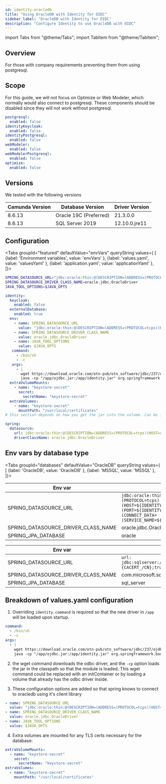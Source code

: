 ```yaml
---
id: identity-oracledb
title: "Using OracleDB with Identity for OIDC"
sidebar_label: "OracleDB with Identity for OIDC"
description: "Configure Identity to use OracleDB with OIDC"
---
```


import Tabs from "@theme/Tabs";
import TabItem from "@theme/TabItem";

## Overview

For those with company requirements preventing them from using postgresql.

## Scope

For this guide, we will not focus on Optimize or Web Modeler, which normally would also connect to postgresql. These components should be disabled since they will not work without postgresql.

```yaml
postgresql:
  enabled: false
identityKeycloak:
  enabled: false
identityPostgresql:
  enabled: false
webModeler:
  enabled: false
webModelerPostgresql:
  enabled: false
optimize:
  enabled: false
```

## Versions

We tested with the following versions

| Camunda Version | Database Version       | Driver Version |
| --------------- | ---------------------- | -------------- |
| 8.6.13          | Oracle 19C (Preferred) | 21.3.0.0       |
| 8.6.13          | SQL Server 2019        | 12.10.0.jre11  |

## Configuration

<Tabs groupId="featured" defaultValue="envVars" queryString values={
[
{label: 'Environment variables', value: 'envVars' },
{label: 'values.yaml', value: 'valuesYaml' },
{label: 'application.yaml', value: 'applicationYaml' },
]}>
<TabItem value="envVars">

```sh
SPRING_DATASOURCE_URL="jdbc:oracle:thin:@(DESCRIPTION=(ADDRESS=(PROTOCOL=tcps)(HOST=oracle.example.com)(PORT=2484))(CONNECT_DATA=(SERVICE_NAME=orcl)))"
SPRING_DATASOURCE_DRIVER_CLASS_NAME=oracle.jdbc.OracleDriver
JAVA_TOOL_OPTIONS=$JAVA_OPTS
```

</TabItem>
<TabItem value="valuesYaml">

```yaml
identity:
  keycloak:
    enabled: false
  externalDatabase:
    enabled: true
  env:
    - name: SPRING_DATASOURCE_URL
      value: "jdbc:oracle:thin:@(DESCRIPTION=(ADDRESS=(PROTOCOL=tcps)(HOST=oracle.example.com)(PORT=2484))(CONNECT_DATA=(SERVICE_NAME=orcl)))"
    - name: SPRING_DATASOURCE_DRIVER_CLASS_NAME
      value: oracle.jdbc.OracleDriver
    - name: JAVA_TOOL_OPTIONS
      value: $JAVA_OPTS
   command:
     - /bin/sh
     - -c
   args:
     - |
       wget https://download.oracle.com/otn-pub/otn_software/jdbc/237/ojdbc17.jar -O /app/ojdbc.jar
       java -cp "/app/ojdbc.jar:/app/identity.jar" org.springframework.boot.loader.launch.JarLauncher
  extraVolumeMounts:
    - name: "keystore-secret"
      secret:
        secretName: "keystore-secret"
  extraVolumes:
    - name: "keystore-secret"
      mountPath: "/usr/local/certificates"
# this section depends on how you get the jar into the volume. Can be initContainer, can be existing volume.
```

</TabItem>
<TabItem value="applicationYaml">

```yaml
spring:
  datasource:
    url: jdbc:oracle:thin:@(DESCRIPTION=(ADDRESS=(PROTOCOL=tcps)(HOST=oracle.example.com)(PORT=2484))(CONNECT_DATA=(SERVICE_NAME=orcl)))
    driverClassName: oracle.jdbc.OracleDriver
```

</TabItem>

</Tabs>

## Env vars by database type

<Tabs groupId="databases" defaultValue="OracleDB" queryString values={
[
{label: 'OracleDB', value: 'OracleDB' },
{label: 'MSSQL', value: 'MSSQL' },
]}>
<TabItem value="OracleDB">

| Env var                             | Value                                                                                                                                                                                 |
| ----------------------------------- | ------------------------------------------------------------------------------------------------------------------------------------------------------------------------------------- |
| SPRING_DATASOURCE_URL               | `jdbc:oracle:thin:@(DESCRIPTION=(ADDRESS=(PROTOCOL=tcps)(HOST=${IDENTITY_DATABASE_HOST:})(PORT=${IDENTITY_DATABASE_PORT:}))(CONNECT_DATA=(SERVICE_NAME=${IDENTITY_DATABASE_NAME:})))` |
| SPRING_DATASOURCE_DRIVER_CLASS_NAME | oracle.jdbc.OracleDriver                                                                                                                                                              |
| SPRING_JPA_DATABASE                 | oracle                                                                                                                                                                                |

</TabItem>
<TabItem value="MSSQL">

| Env var                             | Value                                                                                                                                                                                              |
| ----------------------------------- | -------------------------------------------------------------------------------------------------------------------------------------------------------------------------------------------------- |
| SPRING_DATASOURCE_URL               | `url: jdbc:sqlserver://${IDENTITY_DATABASE_HOST:}:${IDENTITY_DATABASE_PORT:};databaseName=${IDENTITY_DATABASE_NAME:};encrypt=true;hostNameInCertificate={CACERT_/CN};trustServerCertificate=false` |
| SPRING_DATASOURCE_DRIVER_CLASS_NAME | com.microsoft.sqlserver.jdbc.SQLServerDriver                                                                                                                                                       |
| SPRING_JPA_DATABASE                 | sql_server                                                                                                                                                                                         |

</TabItem>

</Tabs>

## Breakdown of values.yaml configuration

1. Overriding `identity.command` is required so that the new driver in `/app` will be loaded upon startup.

```yaml
command:
  - /bin/sh
  - -c
args:
  - |
    wget https://download.oracle.com/otn-pub/otn_software/jdbc/237/ojdbc17.jar -O /app/ojdbc.jar
    java -cp "/app/ojdbc.jar:/app/identity.jar" org.springframework.boot.loader.launch.JarLauncher
```

2. the wget command downloads the odbc driver, and the `-cp` option loads the jar in the classpath so that the module is loaded. This wget command could be replaced with an initContainer or by loading a volume that already has the odbc driver inside.

3. These configuration options are added so that spring knows to connect to oracledb using it's client library

```yaml
- name: SPRING_DATASOURCE_URL
  value: "jdbc:oracle:thin:@(DESCRIPTION=(ADDRESS=(PROTOCOL=tcps)(HOST=oracle.example.com)(PORT=2484))(CONNECT_DATA=(SERVICE_NAME=orcl)))"
- name: SPRING_DATASOURCE_DRIVER_CLASS_NAME
  value: oracle.jdbc.OracleDriver
- name: JAVA_TOOL_OPTIONS
  value: $JAVA_OPTS
```

4. Extra volumes are mounted for any TLS certs necessary for the database:

```yaml
extraVolumeMounts:
  - name: "keystore-secret"
    secret:
      secretName: "keystore-secret"
extraVolumes:
  - name: "keystore-secret"
    mountPath: "/usr/local/certificates"
```
